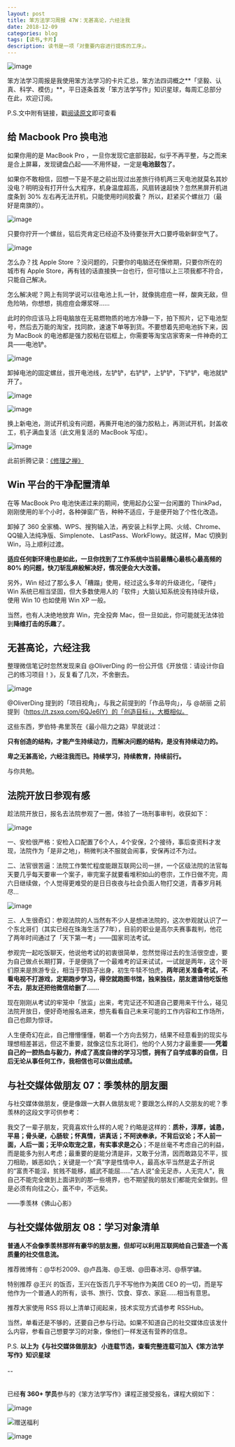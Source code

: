 ```yaml
---
layout: post
title: 笨方法学习周报 47W：无甚高论，六经注我
date: 2018-12-09
categories: blog
tags: [读书,卡片]
description: 读书是一项「对重要内容进行提炼的工序」。
---
```


![image](http://upload-images.jianshu.io/upload_images/32598-2fb3c2be55a17b78?imageMogr2/auto-orient/strip%7CimageView2/2/w/1240)

笨方法学习周报是我使用笨方法学习的卡片汇总，笨方法四词概之**「坚毅、认真、科学、模仿」**，平日逐条首发「笨方法学写作」知识星球，每周汇总部分在此，欢迎订阅。

P.S.文中附有链接，戳[阅读原文](https://www.jianshu.com/nb/25728012)即可查看

## 给 Macbook Pro 换电池

如果你用的是 MacBook Pro ，一旦你发现它底部鼓起，似乎不再平整，与之而来是合上屏幕，发现键盘凸起——不用怀疑，一定是**电池鼓包**了。

如果你不敢相信，回想一下是不是之前出现过出差旅行待机两三天电池就莫名其妙没电？明明没有打开什么大程序，机身温度超高，风扇转速超快？忽然黑屏开机进度条到 30% 左右再无法开机，只能使用时间胶囊？
所以，赶紧买个螺丝刀（最好是南旗的）。

![image](http://upload-images.jianshu.io/upload_images/32598-a49abe49fecdcb1b?imageMogr2/auto-orient/strip%7CimageView2/2/w/1240)

只要你拧开一个螺丝，铝后壳肯定已经迫不及待要张开大口要呼吸新鲜空气了。

![image](http://upload-images.jianshu.io/upload_images/32598-fa7c65bd2a6ac5e3?imageMogr2/auto-orient/strip%7CimageView2/2/w/1240)

怎么办？找 Apple Store ？没问题的，只要你的电脑还在保修期，只要你所在的城市有 Apple Store，再有钱的话直接换一台也行，但可惜以上三项我都不符合，只能自己解决。

怎么解决呢？网上有同学说可以往电池上扎一针，就像挑痘痘一样，酸爽无敌，但危险呐，你想想，挑痘痘会爆浆呀……

此时的你应该马上将电脑放在无易燃物质的地方冷静一下，拍下照片，记下电池型号，然后去万能的淘宝，找同款，速速下单等到货。不要想着先把电池拆下来，因为 MacBook 的电池都是强力胶粘在铝框上，你需要等淘宝店家寄来一件神奇的工具——电池铲。

![image](http://upload-images.jianshu.io/upload_images/32598-09aa55a4f39243f2?imageMogr2/auto-orient/strip%7CimageView2/2/w/1240)

卸掉电池的固定螺丝，拔开电池线，左铲铲，右铲铲，上铲铲，下铲铲，电池就铲开了。

![image](http://upload-images.jianshu.io/upload_images/32598-c463804638420bb9?imageMogr2/auto-orient/strip%7CimageView2/2/w/1240)

![image](http://upload-images.jianshu.io/upload_images/32598-4826b5de4085b333?imageMogr2/auto-orient/strip%7CimageView2/2/w/1240)

换上新电池，测试开机没有问题，再撕开电池的强力胶粘上，再测试开机，封盖收工，机子满血复活（此文用复活的 MacBook 写成）。

![image](http://upload-images.jianshu.io/upload_images/32598-e7644a9fee9689fe?imageMogr2/auto-orient/strip%7CimageView2/2/w/1240)

此前折腾记录：[《修理之禅》](https://mp.weixin.qq.com/s?__biz=MzA4MTQ0NDQxNg==&mid=2650639810&idx=1&sn=21d67fe11369c06cac03b1a9efccd312&chksm=879dc6edb0ea4ffbbe5aaef8c45b2f2fef86410bf20cfd0b11c26fdce9464113c8ef29585fe1&token=1280436188&lang=zh_CN#rd)



## Win 平台的干净配置清单

在等 MacBook Pro 电池快递过来的期间，使用起办公室一台闲置的 ThinkPad，刚刚使用的半个小时，各种弹窗广告，种种不适应，于是便开始了个性化改造。

卸掉了 360 全家桶、WPS、搜狗输入法，再安装上科学上网、火绒、Chrome、QQ输入法纯净版、Simplenote、 LastPass、WorkFlowy。就这样，Mac 切换到 Win，马上顺利过渡。

**适应任何新环境也是如此，一旦你找到了工作系统中当前最糟心最核心最高频的 80% 的问题，快刀斩乱麻般解决好，情况便会大大改善。**

另外，Win 经过了那么多人「糟蹋」使用，经过这么多年的升级进化，「硬件」Win 系统已相当坚固，但大多数使用人的「软件」大脑认知系统没有持续升级，使用 Win 10 也如使用 Win XP 一般。

当然，也有人决绝地放弃 Win，完全投奔 Mac，但一旦如此，你可能就无法体验到**降维打击的乐趣**了。

## 无甚高论，六经注我

整理微信笔记时忽然发现来自 @OliverDing 的一份公开信《开放信：请设计你自己的练习项目！》，反复看了几次，不舍删去。

![image](http://upload-images.jianshu.io/upload_images/32598-3efc890d3b0b06cc?imageMogr2/auto-orient/strip%7CimageView2/2/w/1240)

 @OliverDing 提到的「项目视角」，与我之前提到的「作品导向」，与 @胡丽 之前提到（https://t.zsxq.com/6QJe6IY）的「创造目标」，大概相似。
 
这些东西，罗伯特·弗里茨在《最小阻力之路》早就说过：

**只有创造的结构，才能产生持续动力，而解决问题的结构，是没有持续动力的。**

**卑之无甚高论，六经注我而已。持续学习，持续教育，持续前行。**

与你共勉。

## 法院开放日参观有感

趁法院开放日，报名去法院参观了一圈，体验了一场刑事审判，收获如下：

![image](http://upload-images.jianshu.io/upload_images/32598-579c4e8ea01e215f?imageMogr2/auto-orient/strip%7CimageView2/2/w/1240)

一、安检很严格：安检入口配置了6个人，4个安保，2个接待，事后查资料才发现，法院作为「是非之地」，稍微判决不服就会闹事，安保再过不为过。

二、法官很苦逼：法院工作繁忙程度能跟互联网公司一拼，一个区级法院的法官每天要几乎每天要审一个案子，审完案子就要看堆积如山的卷宗，工作日做不完，周六日继续做，个人觉得更难受的是日日夜夜与社会负面人物打交道，青春岁月耗尽…

![image](http://upload-images.jianshu.io/upload_images/32598-1cafcb19f6c2b992?imageMogr2/auto-orient/strip%7CimageView2/2/w/1240)

三、人生很奇幻：参观法院的人当然有不少人是想进法院的，这次参观就认识了一个东北哥们（其实已经在珠海生活了7年），目前的职业是高尔夫赛事裁判，他花了两年时间通过了「天下第一考」——国家司法考试。

参观完一起吃饭聊天，他说他考试的初衷很简单，忽然觉得过去的生活很空虚，要为自己做点长期打算，于是便挑了一个最难考的证来试试，一试就是两年，这个哥们原来是旅游专业，相当于野路子出身，初生牛犊不怕虎，**两年闭关准备考试，不看电视不打游戏，定期跑步学习，得空就跑图书馆，独来独往，朋友邀请他吃饭他不去，朋友还把他微信给删了……**

现在刚刚从考试的牢笼中「放监」出来，考完证还不知道自己要用来干什么，碰见法院开放日，便好奇地报名进来，想先看看自己未来可能的工作内容和工作场所，自己也颇为惊讶。

人生便奇幻在此，自己懵懵懂懂，朝着一个方向去努力，结果不经意看到的现实与理想相差甚远，但这不重要，就像这位东北哥们，他的个人努力才最重要——**凭着自己的一腔热血与毅力，养成了高度自律的学习习惯，拥有了自学成事的自信，日后无论从事任何工作，我相信也可以做出成绩。**

## 与社交媒体做朋友 07：季羡林的朋友圈

与社交媒体做朋友，便是像跟一大群人做朋友呢？要跟怎么样的人交朋友的呢？季羡林的这段文字可供参考：

我交了一辈子朋友，究竟喜欢什么样的人呢？约略是这样的：**质朴，淳厚，诚恳，平易；骨头硬，心肠软；怀真情，讲真话；不阿谀奉承，不背后议论；不人前一面，人后一面；无毕众取宠之意，有实事求是之心**；不是丝毫不考虑自己的利益，而是能多为别人考虑；最重要的是能分清是非，又敢于分清，因而敢路见不平，拔刀相助，嫉恶如仇；关键是一个“真”字是性情中人，最高水平当然是孟子所说的“富贵不能淫，贫贱不能移，威武不能屈……”古人说“金无足赤，人无完人”，我自己不能完全做到上面讲到的那一些境界，也不期望我的朋友们都能完全做到。但是必须有向往之心，虽不中，不远矣。

——季羡林《佛山心影》


## 与社交媒体做朋友 08：学习对象清单

**普通人不会像季羡林那样有豪华的朋友圈，但却可以利用互联网给自己营造一个高质量的社交信息流。**

推荐微博有：@华杉2009、@卢昌海、@王垠、@田春冰河、@蔡学镛。

特别推荐 @王兴 的饭否，王兴在饭否几乎不写他作为美团 CEO 的一切，而是写他作为一个普通人的所有，谈书、旅行、饮食、穿衣、家庭……相当有意思。

推荐大家使用 RSS 将以上清单订阅起来，技术实现方式请参考 RSSHub。

当然，单看还是不够的，还要自己参与行动。如果不知道自己的社交媒体应该发什么内容，参看自己想要学习的对象，像他们一样发送有营养的信息。

P.S. **以上为《与社交媒体做朋友》 小连载节选，查看完整连载可加入《笨方法学写作》知识星球**

######  --

已经**有 360+ 学员**参与的《笨方法学写作》课程正接受报名，课程大纲如下：

![image](http://upload-images.jianshu.io/upload_images/32598-80f71b3cc584c63d?imageMogr2/auto-orient/strip%7CimageView2/2/w/1240)

![赠送福利](http://upload-images.jianshu.io/upload_images/32598-5f4c2890dad4fd77?imageMogr2/auto-orient/strip%7CimageView2/2/w/1240)

![image](http://upload-images.jianshu.io/upload_images/32598-18bb89b09d3b01c7?imageMogr2/auto-orient/strip%7CimageView2/2/w/1240)

